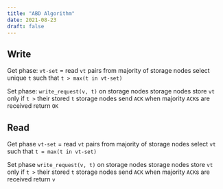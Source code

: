 ```yaml
---
title: "ABD Algorithm"
date: 2021-08-23
draft: false
---
```


## Write
Get phase:
`vt-set` = read `vt` pairs from majority of storage nodes
select unique `t` such that `t > max(t in vt-set)`

Set phase:
`write_request(v, t)` on storage nodes
storage nodes store `vt` only if `t >` their stored `t`
storage nodes send `ACK`
when majority `ACK`s are received return `OK`

## Read
Get phase
`vt-set` = read `vt` pairs from majority of storage nodes
select `vt` such that `t = max(t in vt-set)`

Set phase
`write_request(v, t)` on storage nodes
storage nodes store `vt` only if `t >` their stored `t`
storage nodes send `ACK`
when majority `ACK`s are received return `v`
